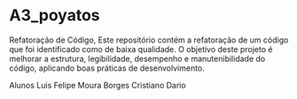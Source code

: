 # A3_poyatos

Refatoração de Código,
Este repositório contém a refatoração de um código que foi identificado como de baixa qualidade. O objetivo deste projeto é melhorar a estrutura, legibilidade, desempenho e manutenibilidade do código, aplicando boas práticas de desenvolvimento.

Alunos
Luis Felipe Moura Borges 
Cristiano Dario 